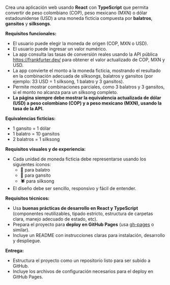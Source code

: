 Crea una aplicación web usando **React** con **TypeScript** que permita convertir de peso colombiano (COP), peso mexicano (MXN) o dólar estadounidense (USD) a una moneda ficticia compuesta por **balatros**, **gansitos** y **silksongs**.

**Requisitos funcionales:**

- El usuario puede elegir la moneda de origen (COP, MXN o USD).
- El usuario puede ingresar un valor numérico.
- La app consulta las tasas de conversión reales usando la API pública https://frankfurter.dev/ para obtener el valor actualizado de COP, MXN y USD.
- La app convierte el monto a la moneda ficticia, mostrando el resultado en la combinación adecuada de silksongs, balatros y gansitos (por ejemplo: 33 USD = 1 silksong, 1 balatro y 3 gansitos).
- Permite mostrar combinaciones parciales, como 3 balatros y 3 gansitos, si el monto no alcanza para un silksong completo.
- **La página siempre debe mostrar la equivalencia actualizada de dólar (USD) a peso colombiano (COP) y a peso mexicano (MXN), usando la tasa de la API.**

**Equivalencias ficticias:**

- 1 gansito = 1 dólar
- 1 balatro = 10 gansitos
- 2 balatros = 1 silksong

**Requisitos visuales y de experiencia:**

- Cada unidad de moneda ficticia debe representarse usando los siguientes íconos:
  - 🤡 para balatro
  - 🪿 para gansito
  - 🕷️ para silksong
- El diseño debe ser sencillo, responsivo y fácil de entender.

**Requisitos técnicos:**

- Usa **buenas prácticas de desarrollo en React y TypeScript** (componentes reutilizables, tipado estricto, estructura de carpetas clara, manejo adecuado de estado, etc).
- Prepara el proyecto para **deploy en GitHub Pages** (usa [gh-pages](https://www.npmjs.com/package/gh-pages) o similar).
- Incluye un README con instrucciones claras para instalación, desarrollo y despliegue.

**Entrega:**

- Estructura el proyecto como un repositorio listo para ser subido a GitHub.
- Incluye los archivos de configuración necesarios para el deploy en GitHub Pages.
